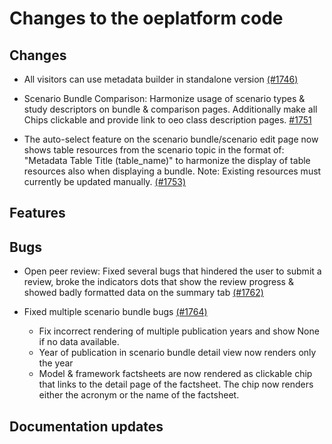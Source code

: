 # Changes to the oeplatform code

## Changes

- All visitors can use metadata builder in standalone version [(#1746)](https://github.com/OpenEnergyPlatform/oeplatform/pull/1746)

- Scenario Bundle Comparison: Harmonize usage of scenario types & study descriptors on bundle & comparison pages. Additionally make all Chips clickable and provide link to oeo class description pages. [#1751](https://github.com/OpenEnergyPlatform/oeplatform/pull/1751)

- The auto-select feature on the scenario bundle/scenario edit page now shows table resources from the scenario topic in the format of: "Metadata Table Title (table_name)" to harmonize the display of table resources also when displaying a bundle. Note: Existing resources must currently be updated manually. [(#1753)](https://github.com/OpenEnergyPlatform/oeplatform/pull/1753)

## Features

## Bugs

- Open peer review: Fixed several bugs that hindered the user to submit a review, broke the indicators dots that show the review progress & showed badly formatted data on the summary tab [(#1762)](https://github.com/OpenEnergyPlatform/oeplatform/pull/1762)

- Fixed multiple scenario bundle bugs [(#1764)](https://github.com/OpenEnergyPlatform/oeplatform/pull/1764)
  - Fix incorrect rendering of multiple publication years and show None if no data available.
  - Year of publication in scenario bundle detail view now renders only the year
  - Model & framework factsheets are now rendered as clickable chip that links to the detail page of the factsheet. The chip now renders either the acronym or the
    name of the factsheet.

## Documentation updates
